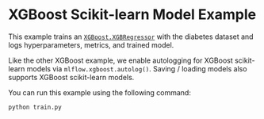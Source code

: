 # XGBoost Scikit-learn Model Example

This example trains an [`XGBoost.XGBRegressor`](https://xgboost.readthedocs.io/en/stable/python/python_api.html#xgboost.XGBRegressor) with the diabetes dataset and logs hyperparameters, metrics, and trained model.

Like the other XGBoost example, we enable autologging for XGBoost scikit-learn models via `mlflow.xgboost.autolog()`. Saving / loading models also supports XGBoost scikit-learn models.

You can run this example using the following command:

```
python train.py
```
